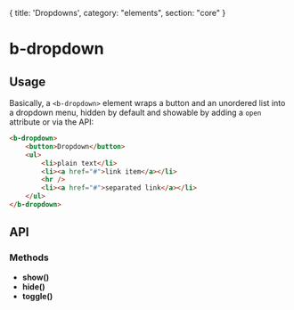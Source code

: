 {
  title: 'Dropdowns',
  category: "elements",
  section: "core"
}

# b-dropdown

## Usage

Basically, a `<b-dropdown>` element wraps a button and an unordered list into a dropdown menu, hidden by default and showable by adding a `open` attribute or via the API:

```html
<b-dropdown>
    <button>Dropdown</button>
    <ul>
        <li>plain text</li>
        <li><a href="#">link item</a></li>
        <hr />
        <li><a href="#">separated link</a></li>
    </ul>
</b-dropdown>
```

## API

### Methods
- __show()__ 
- __hide()__
- __toggle()__